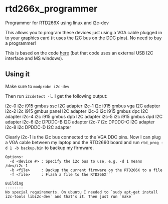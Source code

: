 # rtd266x_programmer
Programmer for RTD266X using linux and i2c-dev

This allows you to program these devices just using a VGA cable plugged in to your graphics card (it uses the I2C bus on the DDC pins). No need to buy a programmer!

This is based on the code [here](https://github.com/ghent360/RTD-2660-Programmer) (but that code uses an external USB I2C interface and MS windows).

Using it
--------

Make sure to `modprobe i2c-dev`

Then run `i2cdetect -l`. I get the following output:

  i2c-0	i2c       	i915 gmbus ssc                  	I2C adapter
  i2c-1	i2c       	i915 gmbus vga                  	I2C adapter
  i2c-2	i2c       	i915 gmbus panel                	I2C adapter
  i2c-3	i2c       	i915 gmbus dpc                  	I2C adapter
  i2c-4	i2c       	i915 gmbus dpb                  	I2C adapter
  i2c-5	i2c       	i915 gmbus dpd                  	I2C adapter
  i2c-6	i2c       	DPDDC-B                         	I2C adapter
  i2c-7	i2c       	DPDDC-C                         	I2C adapter
  i2c-8	i2c       	DPDDC-D                         	I2C adapter

Clearly i2c-1 is the i2c bus connected to the VGA DDC pins. Now I can plug a VGA cable between my laptop and the RTD2660 board and run `rtd_prog -d 1 -b backup.bin` to backup my firmware.

```Usage: rtd_prog -d <device #> [-option[s]]
Options:
  -d <device #> : Specify the i2c bus to use, e.g. -d 1 means /dev/i2c-1
  -b <file>     : Backup the current firmware on the RTD266X to a file
  -f <file>     : Flash a file to the RTD266X```

Building
--------
No special requirements. On ubuntu I needed to `sudo apt-get install i2c-tools libi2c-dev` and that's it. Then just run `make`
